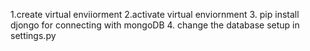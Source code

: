 1.create virtual enviiorment
2.activate virtual enviornment
3. pip  install djongo for connecting with mongoDB
4. change the database setup in settings.py
